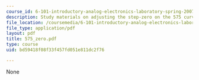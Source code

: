 ```yaml
---
course_id: 6-101-introductory-analog-electronics-laboratory-spring-2007
description: Study materials on adjusting the step-zero on the 575 curve tracer.
file_location: /coursemedia/6-101-introductory-analog-electronics-laboratory-spring-2007/bd59418f08f33f457fd051e811dc2f76_575_zero.pdf
file_type: application/pdf
layout: pdf
title: 575_zero.pdf
type: course
uid: bd59418f08f33f457fd051e811dc2f76

---
```

None